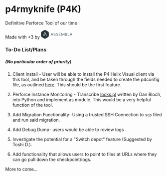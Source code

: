 # p4rmyknife (P4K)
Definitive Perforce Tool of our time

Made with <3 by <img src="https://github.com/comradepopo/p4rmyknife/raw/master/assets/assembla.png" width="100">



### To-Do List/Plans 
##### (No particular order of priority)
1) Client Install - User will be able to install the P4 Helix Visual client via this tool, and be taken through the fields needed to create the p4config file, as outlined [here](https://asm-demo.assembla.com/spaces/cs-perforce-test/perforce-7/instructions). This should be the first feature.

2) Perforce Instance Monitoring - Transcribe [locks.pl](https://swarm.workshop.perforce.com/files/guest/dan_bloch/locks.pl) written by Dan Bloch, into Python and implement as module. This would be a very helpful function of the tool. 

3) Add Migration Functionality- Using a trusted SSH Connection to `scp` filed and run said migration.

4) Add Debug Dump- users would be able to review logs

5) Investigate the potential for a "Switch depot" feature (Suggested by Toshi D.).

6) Add functionality that allows users to point to files at URLs where they can go pull down the checkpoint/logs. 

More to come...
